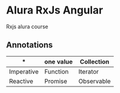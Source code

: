 # Alura RxJs Angular

Rxjs alura course

## Annotations

| \*         | one value | Collection |
| ---------- | --------- | ---------- |
| Imperative | Function  | Iterator   |
| Reactive   | Promise   | Observable |
